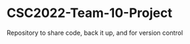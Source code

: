 CSC2022-Team-10-Project
====================

Repository to share code, back it up, and for version control
